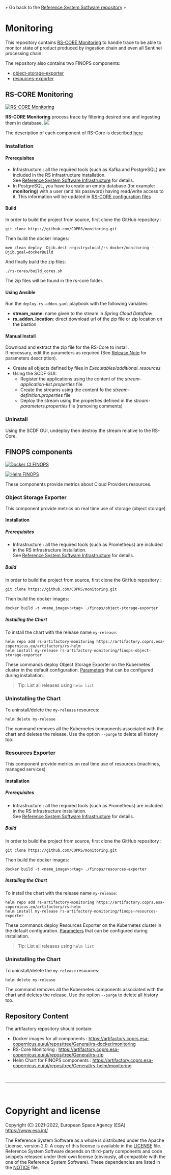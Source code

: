 :arrow_heading_up: Go back to the [Reference System Sotfware repository](https://github.com/COPRS/reference-system-software) :arrow_heading_up:

# Monitoring

This repository contains [RS-CORE Monitoring](#rs-core-monitoring) to handle trace to be able to monitor state of product produced by ingestion chain and even all Sentinel processing chain.

The repository also contains two FINOPS components:
- [object-storage-exporter](#object-storage-exporter)
- [resources-exporter](#resources-exporter)

## RS-CORE Monitoring

[![RS-CORE Monitoring](https://github.com/COPRS/monitoring/actions/workflows/docker-ci-traceprocessor.yml/badge.svg)](https://github.com/COPRS/monitoring/actions/workflows/docker-ci-traceprocessor.yml)

**RS-CORE Monitoring** process trace by filtering desired one and ingesting them in database.
![](trace-processor/inputs/trace-processor_workflow.png)

The description of each component of RS-Core is described [here](./trace-processor/README.md)

### Installation

#### Prerequisites

- Infrastructure : all the required tools (such as Kafka and PostgreSQL) are included in the RS infrastructure installation.  
  See  [Reference System Software Infrastructure](https://github.com/COPRS/infrastructure) for details.
- In PostgreSQL, you have to create an empty database (for example: **monitoring**) with a user (and his password) having read/write access to it. This information will be updated in [RS-CORE configuration files](./rs-cores/MONITORING/Release_Note.md)

#### Build

In order to build the project from source, first clone the GitHub repository :

```shellsession
git clone https://github.com/COPRS/monitoring.git
```

Then build the docker images:

```shellsession
mvn clean deploy -Djib.dest-registry=local/rs-docker/monitoring -Djib.goal=dockerBuild
```

And finally build the zip files:

```shellsession
./rs-cores/build_cores.sh
```

The zip files will be found in the rs-core folder.

#### Using Ansible

Run the `deploy-rs-addon.yaml` playbook with the following variables:

- **stream_name**: name given to the stream in *Spring Cloud Dataflow*
- **rs_addon_location**: direct download url of the zip file or zip location on the bastion

#### Manual Install

Download and extract the zip file for the RS-Core to install.  
If necessary, edit the parameters as required (See [Release Note](./rs-cores/MONITORING/Release_Note.md) for parameters description).

- Create all objects defined by files in _Executables/additional_resources_
- Using the SCDF GUI:
  - Register the applications using the content of the _stream-application-list.properties_ file
  - Create the streams using the content fo the _stream-definition.properties_ file
  - Deploy the stream using the properties defined in the _stream-parameters.properties_ file (removing comments)

### Uninstall

Using the SCDF GUI, undeploy then destroy the stream relative to the RS-Core.

## FINOPS components

[![Docker CI FINOPS](https://github.com/COPRS/monitoring/actions/workflows/docker-ci-finops.yml/badge.svg)](https://github.com/COPRS/monitoring/actions/workflows/docker-ci-finops.yml)


[![Helm FINOPS](https://github.com/COPRS/monitoring/actions/workflows/helm-finops.yml/badge.svg)](https://github.com/COPRS/monitoring/actions/workflows/helm-finops.yml)

These components provide metrics about Cloud Providers resources.

### Object Storage Exporter

This component provide metrics on real time use of storage (object storage)

#### Installation

##### Prerequisites

- Infrastructure : all the required tools (such as Prometheus) are included in the RS infrastructure installation.  
  See  [Reference System Software Infrastructure](https://github.com/COPRS/infrastructure) for details.

##### Build

In order to build the project from source, first clone the GitHub repository :

```shellsession
git clone https://github.com/COPRS/monitoring.git
```

Then build the docker images:

```shellsession
docker build -t <name_image>:<tag> ./finops/object-storage-exporter
```

##### Installing the Chart

To install the chart with the release name `my-release`:

```shellsession
helm repo add rs-artifactory-monitoring https://artifactory.coprs.esa-copernicus.eu/artifactory/rs-helm
helm install my-release rs-artifactory-monitoring/finops-object-storage-exporter
```

These commands deploy Object Storage Exporter on the Kubernetes cluster in the default configuration. [Parameters](./finops/object-storage-exporter/README.md#parameters-of-the-chart) that can be configured during installation.

> Tip: List all releases using `helm list`

### Uninstalling the Chart

To uninstall/delete the `my-release` resources:

```shellsession
helm delete my-release
```

The command removes all the Kubernetes components associated with the chart and deletes the release. Use the option `--purge` to delete all history too.

### Resources Exporter

This component provide metrics on real time use of resources (machines, managed services)

#### Installation

##### Prerequisites

- Infrastructure : all the required tools (such as Prometheus) are included in the RS infrastructure installation.  
  See  [Reference System Software Infrastructure](https://github.com/COPRS/infrastructure) for details.

##### Build

In order to build the project from source, first clone the GitHub repository :

```shellsession
git clone https://github.com/COPRS/monitoring.git
```

Then build the docker images:

```shellsession
docker build -t <name_image>:<tag> ./finops/resources-exporter
```

##### Installing the Chart

To install the chart with the release name `my-release`:

```shellsession
helm repo add rs-artifactory-monitoring https://artifactory.coprs.esa-copernicus.eu/artifactory/rs-helm
helm install my-release rs-artifactory-monitoring/finops-resources-exporter
```

These commands deploy Resources Exporter on the Kubernetes cluster in the default configuration. [Parameters](./finops/resources-exporter/README.md#parameters-of-the-chart) that can be configured during installation.

> Tip: List all releases using `helm list`

### Uninstalling the Chart

To uninstall/delete the `my-release` resources:

```shellsession
helm delete my-release
```

The command removes all the Kubernetes components associated with the chart and deletes the release. Use the option `--purge` to delete all history too.

## Repository Content

The artifactory repository should contain:

- Docker images for all components : https://artifactory.coprs.esa-copernicus.eu/ui/repos/tree/General/rs-docker/monitoring
- RS-Core Monitoring : https://artifactory.coprs.esa-copernicus.eu/ui/repos/tree/General/rs-zip
- Helm Chart for FINOPS components : https://artifactory.coprs.esa-copernicus.eu/ui/repos/tree/General/rs-helm/monitoring


<br>

---

<br>

# Copyright and license

Copyright (C) 2021-2022, European Space Agency (ESA) https://www.esa.int/

The Reference System Software as a whole is distributed under the Apache License, version 2.0. A copy of this license is available in the [LICENSE](LICENSE) file. Reference System Software depends on third-party components and code snippets released under their own license (obviously, all compatible with the one of the Reference System Software). These dependencies are listed in the [NOTICE](NOTICE.md) file.
